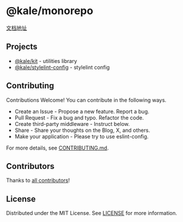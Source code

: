 # @kale/monorepo

[文档地址](https://kale.netlify.app)

## Projects

- [@kale/kit](packages/kit) - utilities library
- [@kale/stylelint-config](packages/stylelint-config) - stylelint config

## Contributing

Contributions Welcome! You can contribute in the following ways.

- Create an Issue - Propose a new feature. Report a bug.
- Pull Request - Fix a bug and typo. Refactor the code.
- Create third-party middleware - Instruct below.
- Share - Share your thoughts on the Blog, X, and others.
- Make your application - Please try to use eslint-config.

For more details, see [CONTRIBUTING.md](CONTRIBUTING.md).

## Contributors

Thanks to [all contributors](https://github.com/PeopleWhoListenToStories/kale/graphs/contributors)!

## License

Distributed under the MIT License. See [LICENSE](LICENSE) for more information.
